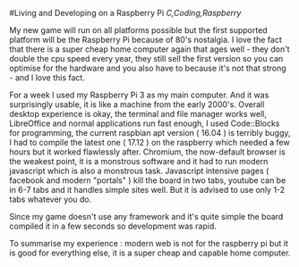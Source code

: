 #Living and Developing on a Raspberry Pi
_C,Coding,Raspberry_

My new game will run on all platforms possible but the first supported platform will be the Raspberry Pi because of 80's nostalgia. I love the fact that there is a super cheap home computer again that ages well - they don't double the cpu speed every year, they still sell the first version so you can optimise for the hardware and you also have to because it's not that strong - and I love this fact.

For a week I used my Raspberry Pi 3 as my main computer. And it was surprisingly usable, it is like a machine from the early 2000's. Overall desktop experience is okay, the terminal and file manager works well, LibreOffice and normal applications run fast enough, I used Code::Blocks for programming, the current raspbian apt version ( 16.04 ) is terribly buggy, I had to compile the latest one ( 17.12 ) on the raspberry which needed a few hours but it worked flawlessly after. Chromium, the now-default browser is the weakest point, it is a monstrous software and it had to run modern javascript which is also a monstrous task. Javascript intensive pages ( facebook and modern "portals" ) kill the board in two tabs, youtube can be in 6-7 tabs and it handles simple sites well. But it is advised to use only 1-2 tabs whatever you do.

Since my game doesn't use any framework and it's quite simple the board compiled it in a few seconds so development was rapid.

To summarise my experience : modern web is not for the raspberry pi but it is good for everything else, it is a super cheap and capable home computer.